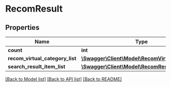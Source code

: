 # RecomResult

## Properties
Name | Type | Description | Notes
------------ | ------------- | ------------- | -------------
**count** | **int** |  | [optional] 
**recom_virtual_category_list** | [**\Swagger\Client\Model\RecomVirtualCategory[]**](RecomVirtualCategory.md) |  | [optional] 
**search_result_item_list** | [**\Swagger\Client\Model\RecomResultItem[]**](RecomResultItem.md) |  | [optional] 

[[Back to Model list]](../README.md#documentation-for-models) [[Back to API list]](../README.md#documentation-for-api-endpoints) [[Back to README]](../README.md)


